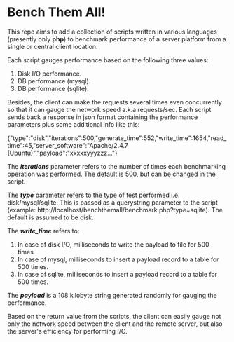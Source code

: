 Bench Them All!
===============

This repo aims to add a collection of scripts written in various languages (presently only **php**) to benchmark performance of a server platform from a single or central client location.

Each script gauges performance based on the following three values:

1. Disk I/O performance.
2. DB performance (mysql).
3. DB performance (sqlite).

Besides, the client can make the requests several times even concurrently so that it can gauge the network speed a.k.a requests/sec. Each script sends back a response in json format containing the performance parameters  plus some additional info like this:

{"type":"disk","iterations":500,"generate_time":552,"write_time":1654,"read_time":45,"server_software":"Apache\/2.4.7 (Ubuntu)","payload":"xxxxxyyyzzz..."}

The ***iterations*** parameter refers to the number of times each benchmarking operation was performed. The default is 500, but can be changed in the script.

The ***type*** parameter refers to the type of test performed i.e. disk/mysql/sqlite. This is passed as a querystring parameter to the script (example: http://localhost/benchthemall/benchmark.php?type=sqlite). The default is assumed to be disk.

The ***write_time*** refers to:
1. In case of disk I/O, milliseconds to write the payload to file for 500 times.
2. In case of mysql, milliseconds to insert a payload record to a table for 500 times.
3. In case of sqlite, milliseconds to insert a payload record to a table for 500 times.

The ***payload*** is a 108 kilobyte string generated randomly for gauging the performance.

Based on the return value from the scripts, the client can easily gauge not only the network speed between the client and the remote server, but also the server's efficiency for performing I/O.
